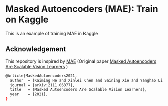 # Masked Autoencoders (MAE): Train on Kaggle

This is an example of training MAE in Kaggle

## Acknowledgement

This repository is inspired by [MAE](https://github.com/facebookresearch/mae) (Original paper [Masked Autoencoders Are Scalable Vision Learners](https://arxiv.org/abs/2111.06377) )

```bash
@Article{MaskedAutoencoders2021,
  author  = {Kaiming He and Xinlei Chen and Saining Xie and Yanghao Li and Piotr Doll{\'a}r and Ross Girshick},
  journal = {arXiv:2111.06377},
  title   = {Masked Autoencoders Are Scalable Vision Learners},
  year    = {2021},
}
```
